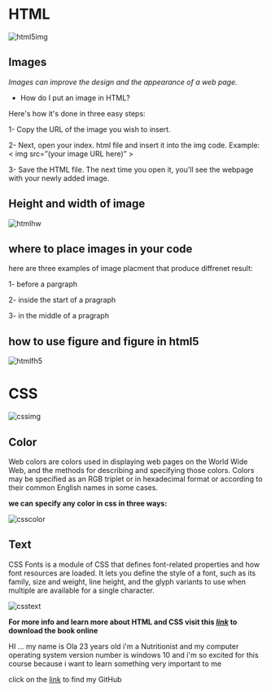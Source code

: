 # HTML 

![html5img](https://softuni.bg/Files/Publications/2018/01/html_182034113.png)

## **Images**

*Images can improve the design and the appearance of a web page.*

- How do I put an image in HTML?

Here's how it's done in three easy steps:

1- Copy the URL of the image you wish to insert.

2- Next, open your index. html file and insert it into the img code. Example: < img src=”(your image URL here)” >

3- Save the HTML file. The next time you open it, you'll see the webpage with your newly added image.

## **Height and width of image**

![htmlhw](https://www.wikihow.com/images/thumb/b/be/Set-Image-Width-and-Height-Using-HTML-Step-3-Version-3.jpg/v4-460px-Set-Image-Width-and-Height-Using-HTML-Step-3-Version-3.jpg.webp
)

## **where to place images in your code**

here are three examples of image placment that produce diffrenet result:

1- before a pargraph

2- inside the start of a pragraph 

3- in the middle of a pragraph

## **how to use figure and figure in html5**

![htmlfh5](https://image.slidesharecdn.com/html5-newandimproved-100929082241-phpapp01/95/slide-15-1024.jpg
)

# CSS 

![cssimg](https://softuni.bg/Files/Publications/2018/01/html_182034113.png)

## **Color**

Web colors are colors used in displaying web pages on the World Wide Web, and the methods for describing and specifying those colors. Colors may be specified as an RGB triplet or in hexadecimal format or according to their common English names in some cases.

**we can specify any color in css in three ways:**

![csscolor](https://cdn.educba.com/academy/wp-content/uploads/2020/03/CSS-Color-Codes.jpg)


## **Text**

CSS Fonts is a module of CSS that defines font-related properties and how font resources are loaded. It lets you define the style of a font, such as its family, size and weight, line height, and the glyph variants to use when multiple are available for a single character.

![csstext](https://149487619.v2.pressablecdn.com/wp-content/uploads/2014/06/Fitbloggin-HTML-and-CSS-for-the-Non-Technical-Blogger-8.jpg)


**For more info and learn more about HTML and CSS visit this *[link](https://slack-files.com/files-pri-safe/TNGRRLUMA-F025YCDK1L1/html_css.pdf?c=1624220368-a9e0eabf32db588f)* 
to download the book online**


HI ... my name is Ola 23 years old i'm a Nutritionist and my computer operating system version number is windows 10 and i'm so excited for this course because i want to learn something very important to me 

click on the [link](https://github.com/olaaltaslaq) to find my GitHub
